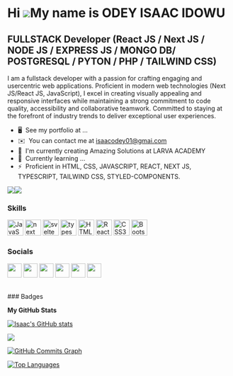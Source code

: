 Hi ![](https://user-images.githubusercontent.com/18350557/176309783-0785949b-9127-417c-8b55-ab5a4333674e.gif)My name is ODEY ISAAC IDOWU
===================================================================================================================================================

FULLSTACK Developer (React JS / Next JS / NODE JS / EXPRESS JS / MONGO DB/ POSTGRESQL / PYTON / PHP / TAILWIND CSS)
------------------

I am a fullstack developer with a passion for crafting engaging and usercentric web applications. Proficient in modern web technologies (Next JS/React JS, JavaScript), I excel in creating visually appealing and responsive interfaces while maintaining a strong commitment to code quality, accessibility and collaborative teamwork. Committed to staying at the forefront of industry trends to deliver exceptional user experiences.

* 🖥️  See my portfolio at ...
* ✉️  You can contact me at [isaacodey01@gmai.com](mailto:isaacodey01@gmail.com )
* 🚀  I'm currently creating Amazing Solutions at LARVA ACADEMY
* 🧠  Currently learning ...
* ⚡  Proficient in HTML, CSS, JAVASCRIPT, REACT, NEXT JS, TYPESCRIPT, TAILWIND CSS, STYLED-COMPONENTS.

<a href="https://www.twitter.com/famous_isaaco" target="_blank" rel="noreferrer"><img
src="https://img.shields.io/twitter/follow/famous_isaaco?logo=twitter&style=for-the-badge&color=ef4444&labelColor=713f12"
/></a><a href="https://www.github.com/justnobleme" target="_blank" rel="noreferrer"><img
src="https://img.shields.io/github/followers/justnobleme?logo=github&style=for-the-badge&color=ef4444&labelColor=713f12" /></a>

### Skills

<p align="left">
<a href="https://developer.mozilla.org/en-US/docs/Web/JavaScript" target="_blank" rel="noreferrer"><img src="https://raw.githubusercontent.com/danielcranney/readme-generator/main/public/icons/skills/javascript-colored.svg" width="36" height="36" alt="JavaScript" /></a>
<a href="https://nextjs.org" target="_blank" rel="noreferrer"><img src="https://raw.githubusercontent.com/danielcranney/readme-generator/main/public/icons/skills/nextjs-colored.svg" width="36" height="36" alt="next js" /></a>
<a href="https://svelte.dev/" target="_blank" rel="noreferrer"><img src="https://raw.githubusercontent.com/danielcranney/readme-generator/main/public/icons/skills/svelte.svg" width="36" height="36" alt="svelte" /></a>
<a href="https://www.typescriptlang.org" target="_blank" rel="noreferrer"><img src="https://raw.githubusercontent.com/danielcranney/readme-generator/main/public/icons/skills/typescript-colored.svg" width="36" height="36" alt="typescript" /></a>
<a href="https://developer.mozilla.org/en-US/docs/Glossary/HTML5" target="_blank" rel="noreferrer"><img src="https://raw.githubusercontent.com/danielcranney/readme-generator/main/public/icons/skills/html5-colored.svg" width="36" height="36" alt="HTML5" /></a>
<a href="https://reactjs.org/" target="_blank" rel="noreferrer"><img src="https://raw.githubusercontent.com/danielcranney/readme-generator/main/public/icons/skills/react-colored.svg" width="36" height="36" alt="React" /></a>
<a href="https://www.w3.org/TR/CSS/#css" target="_blank" rel="noreferrer"><img src="https://raw.githubusercontent.com/danielcranney/readme-generator/main/public/icons/skills/css3-colored.svg" width="36" height="36" alt="CSS3" /></a>
<a href="https://getbootstrap.com/" target="_blank" rel="noreferrer"><img src="https://raw.githubusercontent.com/danielcranney/readme-generator/main/public/icons/skills/bootstrap-colored.svg" width="36" height="36" alt="Bootstrap" /></a>
</p>


### Socials

<p align="left"> <a href="https://www.facebook.com/isaac.idowu.1614" target="_blank" rel="noreferrer"><img src="https://raw.githubusercontent.com/danielcranney/readme-generator/main/public/icons/socials/facebook.svg" width="32" height="32" /></a> <a href="https://www.github.com/justnobleme" target="_blank" rel="noreferrer"><img src="https://raw.githubusercontent.com/danielcranney/readme-generator/main/public/icons/socials/github-dark.svg" width="32" height="32" /></a> <img src="https://raw.githubusercontent.com/danielcranney/readme-generator/main/public/icons/socials/instagram.svg" width="32" height="32" /> <a href="https://www.linkedin.com/in/odey-isaac-271610193" target="_blank" rel="noreferrer"><img src="https://raw.githubusercontent.com/danielcranney/readme-generator/main/public/icons/socials/linkedin.svg" width="32" height="32" /></a> <a href="https://www.twitter.com/famous_isaaco" target="_blank" rel="noreferrer"><img src="https://raw.githubusercontent.com/danielcranney/readme-generator/main/public/icons/socials/twitter.svg" width="32" height="32" /></a> <a href="https://www.youtube.com/channel/famouscode" target="_blank" rel="noreferrer"><img src="https://raw.githubusercontent.com/danielcranney/readme-generator/main/public/icons/socials/youtube.svg" width="32" height="32" /></a></p>



<br />
### Badges

<b>My GitHub Stats</b>

<a href="http://www.github.com/justnobleme"><img src="https://github-readme-stats.vercel.app/api?username=justnobleme&show_icons=true&hide=&count_private=true&title_color=84cc16&text_color=ffffff&icon_color=ef4444&bg_color=713f12&hide_border=true&show_icons=true" alt="Isaac's GitHub stats" /></a>

<a href="http://www.github.com/justnobleme"><img src="https://github-readme-streak-stats.herokuapp.com/?user=justnobleme&stroke=ffffff&background=713f12&ring=84cc16&fire=84cc16&currStreakNum=ffffff&currStreakLabel=84cc16&sideNums=ffffff&sideLabels=ffffff&dates=ffffff&hide_border=true" /></a>

<a href="http://www.github.com/justnobleme"><img src="https://activity-graph.herokuapp.com/graph?username=justnobleme&bg_color=713f12&color=ffffff&line=ef4444&point=ffffff&area_color=713f12&area=true&hide_border=true&custom_title=GitHub%20Commits%20Graph" alt="GitHub Commits Graph" /></a>

<a href="https://github.com/justnobleme" align="left"><img src="https://github-readme-stats.vercel.app/api/top-langs/?username=justnobleme&langs_count=5&title_color=84cc16&text_color=ffffff&icon_color=ef4444&bg_color=713f12&hide_border=true&locale=en&custom_title=Top%20%Languages" alt="Top Languages" /></a>

